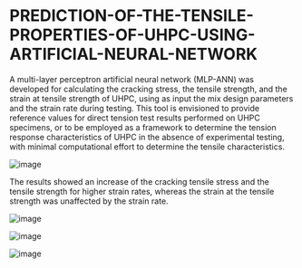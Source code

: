 # PREDICTION-OF-THE-TENSILE-PROPERTIES-OF-UHPC-USING-ARTIFICIAL-NEURAL-NETWORK
A multi-layer perceptron artificial neural network (MLP-ANN) was developed for calculating the cracking stress, the tensile strength, and the strain at tensile strength of UHPC, using as input the mix design parameters and the strain rate during testing. This tool is envisioned to provide reference values for direct tension test results performed on UHPC specimens, or to be employed as a framework to determine the tension response characteristics of UHPC in the absence of experimental testing, with minimal computational effort to determine the tensile characteristics.

![image](https://github.com/amjaddiab1994/PREDICTION-OF-THE-TENSILE-PROPERTIES-OF-UHPC-USING-ARTIFICIAL-NEURAL-NETWORK/assets/143840094/56c8dffa-2c9a-4e87-a215-170c8268c837)


The results showed an increase of the cracking tensile stress and the tensile strength for higher strain rates, whereas the strain at the tensile strength was unaffected by the strain rate.

![image](https://github.com/amjaddiab1994/PREDICTION-OF-THE-TENSILE-PROPERTIES-OF-UHPC-USING-ARTIFICIAL-NEURAL-NETWORK/assets/143840094/0c31f4da-9cfa-4a18-96e4-c50a52ebceea)

![image](https://github.com/amjaddiab1994/PREDICTION-OF-THE-TENSILE-PROPERTIES-OF-UHPC-USING-ARTIFICIAL-NEURAL-NETWORK/assets/143840094/ad030c3d-0b3b-4dda-8dad-b3e240485c84)

![image](https://github.com/amjaddiab1994/PREDICTION-OF-THE-TENSILE-PROPERTIES-OF-UHPC-USING-ARTIFICIAL-NEURAL-NETWORK/assets/143840094/e4f2042d-044b-4cea-be19-f0671c44bb7f)
